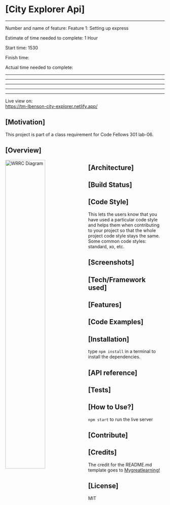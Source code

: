 # [City Explorer Api]

---------------------------------------
Number and name of feature: Feature 1: Setting up express

Estimate of time needed to complete: 1 Hour 

Start time: 1530

Finish time: 

Actual time needed to complete:  

---------------------------------------
---------------------------------------


---------------------------------------
---------------------------------------


---------------------------------------


Live view on:  
https://tm-lbenson-city-explorer.netlify.app/

## [Motivation]

This project is part of a class requirement for Code Fellows 301 lab-06.

## [Overview]


<img src="https://github.com/tm-LBenson/city-explorer/blob/main/public/assets/WRRC-lab-06.png?raw=true"
     alt="WRRC Diagram"
     style="float: left; margin-right: 10px; width:50%" />
     
## [Architecture]


## [Build Status]


## [Code Style]

This lets the users know that you have used a particular code style and helps them when contributing to your project so that the whole project code style stays the same. Some common code styles: standard, xo, etc.

## [Screenshots]


## [Tech/Framework used]


## [Features]


## [Code Examples]

## [Installation]

type ```npm install``` in a terminal to install the dependencies.

## [API reference]


## [Tests]


## [How to Use?]

```npm start``` to run the live server

## [Contribute]

## [Credits]

The credit for the README.md template goes to [Mygreatlearning!](https://www.mygreatlearning.com/blog/readme-file/#:~:text=The%20Readme%20file%20is%20often,about%20the%20patches%20or%20updates.)

## [License]

MIT
